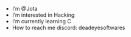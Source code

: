 -  I’m @Jota
-  I’m interested in Hacking
-  I’m currently learning C
-  How to reach me discord: deadeyesoftwares

<!---
jcperez235/jcperez235 is a ✨ special ✨ repository because its `README.md` (this file) appears on your GitHub profile.
You can click the Preview link to take a look at your changes.
--->
